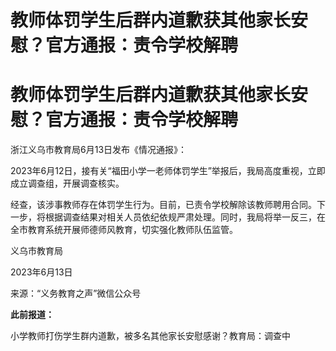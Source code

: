# 教师体罚学生后群内道歉获其他家长安慰？官方通报：责令学校解聘

# 教师体罚学生后群内道歉获其他家长安慰？官方通报：责令学校解聘

浙江义乌市教育局6月13日发布《情况通报》：

2023年6月12日，接有关“福田小学一老师体罚学生”举报后，我局高度重视，立即成立调查组，开展调查核实。

经查，该涉事教师存在体罚学生行为。目前，已责令学校解除该教师聘用合同。下一步，将根据调查结果对相关人员依纪依规严肃处理。同时，我局将举一反三，在全市教育系统开展师德师风教育，切实强化教师队伍监管。

义乌市教育局

2023年6月13日

来源：“义务教育之声”微信公众号

**此前报道：**

小学教师打伤学生群内道歉，被多名其他家长安慰感谢？教育局：调查中

